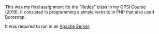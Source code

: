 This was my final assignment for the "Redes" class in my GPSI Course (2019).
It consisted in programming a simple website in PHP that also used Bootstrap.

It was required to run in an <a href="https://httpd.apache.org/">Apache Server</a>.
